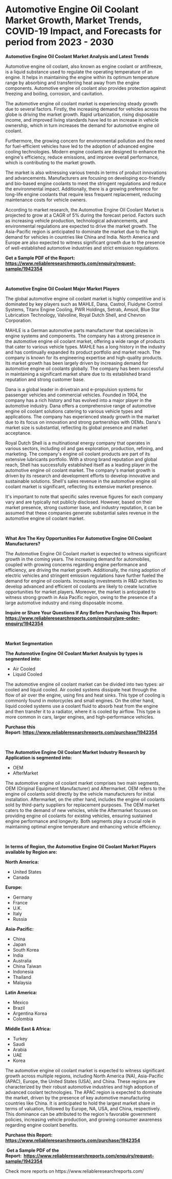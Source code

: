 <p><h1>Automotive Engine Oil Coolant Market Growth, Market Trends, COVID-19 Impact, and Forecasts for period from 2023 - 2030</h1></p><p><strong>Automotive Engine Oil Coolant Market Analysis and Latest Trends</strong></p>
<p><p>Automotive engine oil coolant, also known as engine coolant or antifreeze, is a liquid substance used to regulate the operating temperature of an engine. It helps in maintaining the engine within its optimum temperature range by absorbing and transferring heat away from the engine components. Automotive engine oil coolant also provides protection against freezing and boiling, corrosion, and cavitation.</p><p>The automotive engine oil coolant market is experiencing steady growth due to several factors. Firstly, the increasing demand for vehicles across the globe is driving the market growth. Rapid urbanization, rising disposable income, and improved living standards have led to an increase in vehicle ownership, which in turn increases the demand for automotive engine oil coolant.</p><p>Furthermore, the growing concern for environmental pollution and the need for fuel-efficient vehicles have led to the adoption of advanced engine cooling technologies. Modern engine coolants are designed to enhance the engine's efficiency, reduce emissions, and improve overall performance, which is contributing to the market growth.</p><p>The market is also witnessing various trends in terms of product innovations and advancements. Manufacturers are focusing on developing eco-friendly and bio-based engine coolants to meet the stringent regulations and reduce the environmental impact. Additionally, there is a growing preference for long-life engine coolants that require less frequent replacement, reducing maintenance costs for vehicle owners.</p><p>According to market research, the Automotive Engine Oil Coolant Market is projected to grow at a CAGR of 5% during the forecast period. Factors such as increasing vehicle production, technological advancements, and environmental regulations are expected to drive the market growth. The Asia-Pacific region is anticipated to dominate the market due to the high demand for vehicles in countries like China and India. North America and Europe are also expected to witness significant growth due to the presence of well-established automotive industries and strict emission regulations.</p></p>
<p><strong>Get a Sample PDF of the Report:&nbsp; <a href="https://www.reliableresearchreports.com/enquiry/request-sample/1942354">https://www.reliableresearchreports.com/enquiry/request-sample/1942354</a></strong></p>
<p>&nbsp;</p>
<p><strong>Automotive Engine Oil Coolant Major Market Players</strong></p>
<p><p>The global automotive engine oil coolant market is highly competitive and is dominated by key players such as MAHLE, Dana, Castrol, Fluidyne Control Systems, Titanx Engine Cooling, PWR Holdings, Setrab, Amsoil, Blue Star Lubrication Technology, Valvoline, Royal Dutch Shell, and Chevron Corporation.</p><p>MAHLE is a German automotive parts manufacturer that specializes in engine systems and components. The company has a strong presence in the automotive engine oil coolant market, offering a wide range of products that cater to various vehicle types. MAHLE has a long history in the industry and has continually expanded its product portfolio and market reach. The company is known for its engineering expertise and high-quality products. Its market growth has been largely driven by increasing demand for automotive engine oil coolants globally. The company has been successful in maintaining a significant market share due to its established brand reputation and strong customer base.</p><p>Dana is a global leader in drivetrain and e-propulsion systems for passenger vehicles and commercial vehicles. Founded in 1904, the company has a rich history and has evolved into a major player in the automotive industry. Dana offers a comprehensive range of automotive engine oil coolant solutions catering to various vehicle types and applications. The company has experienced steady growth in the market due to its focus on innovation and strong partnerships with OEMs. Dana's market size is substantial, reflecting its global presence and market acceptance.</p><p>Royal Dutch Shell is a multinational energy company that operates in various sectors, including oil and gas exploration, production, refining, and marketing. The company's engine oil coolant products are part of its extensive lubricants portfolio. With a strong brand reputation and global reach, Shell has successfully established itself as a leading player in the automotive engine oil coolant market. The company's market growth is driven by its research and development efforts to develop innovative and sustainable solutions. Shell's sales revenue in the automotive engine oil coolant market is significant, reflecting its extensive market presence.</p><p>It's important to note that specific sales revenue figures for each company vary and are typically not publicly disclosed. However, based on their market presence, strong customer base, and industry reputation, it can be assumed that these companies generate substantial sales revenue in the automotive engine oil coolant market.</p></p>
<p>&nbsp;</p>
<p><strong>What Are The Key Opportunities For Automotive Engine Oil Coolant Manufacturers?</strong></p>
<p><p>The Automotive Engine Oil Coolant market is expected to witness significant growth in the coming years. The increasing demand for automobiles, coupled with growing concerns regarding engine performance and efficiency, are driving the market growth. Additionally, the rising adoption of electric vehicles and stringent emission regulations have further fueled the demand for engine oil coolants. Increasing investments in R&D activities to develop advanced and efficient oil coolants are likely to create lucrative opportunities for market players. Moreover, the market is anticipated to witness strong growth in Asia Pacific region, owing to the presence of a large automotive industry and rising disposable income.</p></p>
<p><strong>Inquire or Share Your Questions If Any Before Purchasing This Report: <a href="https://www.reliableresearchreports.com/enquiry/pre-order-enquiry/1942354">https://www.reliableresearchreports.com/enquiry/pre-order-enquiry/1942354</a></strong></p>
<p>&nbsp;</p>
<p><strong>Market Segmentation</strong></p>
<p><strong>The Automotive Engine Oil Coolant Market Analysis by types is segmented into:</strong></p>
<p><ul><li>Air Cooled</li><li>Liquid Cooled</li></ul></p>
<p><p>The automotive engine oil coolant market can be divided into two types: air cooled and liquid cooled. Air cooled systems dissipate heat through the flow of air over the engine, using fins and heat sinks. This type of cooling is commonly found in motorcycles and small engines. On the other hand, liquid cooled systems use a coolant fluid to absorb heat from the engine and then transfer it to a radiator, where it is cooled by airflow. This type is more common in cars, larger engines, and high-performance vehicles.</p></p>
<p><strong>Purchase this Report:&nbsp;<a href="https://www.reliableresearchreports.com/purchase/1942354">https://www.reliableresearchreports.com/purchase/1942354</a></strong></p>
<p>&nbsp;</p>
<p><strong>The Automotive Engine Oil Coolant Market Industry Research by Application is segmented into:</strong></p>
<p><ul><li>OEM</li><li>AfterMarket</li></ul></p>
<p><p>The automotive engine oil coolant market comprises two main segments, OEM (Original Equipment Manufacturer) and Aftermarket. OEM refers to the engine oil coolants sold directly by the vehicle manufacturers for initial installation. Aftermarket, on the other hand, includes the engine oil coolants sold by third-party suppliers for replacement purposes. The OEM market caters to the demand of new vehicles, while the Aftermarket focuses on providing engine oil coolants for existing vehicles, ensuring sustained engine performance and longevity. Both segments play a crucial role in maintaining optimal engine temperature and enhancing vehicle efficiency.</p></p>
<p>&nbsp;</p>
<p><strong>In terms of Region, the Automotive Engine Oil Coolant Market Players available by Region are:</strong></p>
<p>
    <p> <strong> North America: </strong>
        <ul>
            <li>United States</li>
            <li>Canada</li>
        </ul>
        </p> 
    <p> <strong> Europe: </strong>
        <ul>
            <li>Germany</li>
            <li>France</li>
            <li>U.K.</li>
            <li>Italy</li>
            <li>Russia</li>
        </ul>
        </p> 
    <p> <strong> Asia-Pacific: </strong>
        <ul>
            <li>China</li>
            <li>Japan</li>
            <li>South Korea</li>
            <li>India</li>
            <li>Australia</li>
            <li>China Taiwan</li>
            <li>Indonesia</li>
            <li>Thailand</li>
            <li>Malaysia</li>
        </ul>
        </p> 
    <p> <strong> Latin America: </strong>
        <ul>
            <li>Mexico</li>
            <li>Brazil</li>
            <li>Argentina Korea</li>
            <li>Colombia</li>
        </ul>
        </p> 
    <p> <strong> Middle East & Africa: </strong>
        <ul>
            <li>Turkey</li>
            <li>Saudi</li>
            <li>Arabia</li>
            <li>UAE</li>
            <li>Korea</li>
        </ul>
    </p>
    </p>
<p><p>The automotive engine oil coolant market is expected to witness significant growth across multiple regions, including North America (NA), Asia-Pacific (APAC), Europe, the United States (USA), and China. These regions are characterized by their robust automotive industries and high adoption of advanced coolant technologies. The APAC region is expected to dominate the market, driven by the presence of key automotive manufacturing countries like China. It is anticipated to hold the largest market share in terms of valuation, followed by Europe, NA, USA, and China, respectively. This dominance can be attributed to the region's favorable government policies, increasing vehicle production, and growing consumer awareness regarding engine coolant benefits.</p></p>
<p><strong>Purchase this Report: <a href="https://www.reliableresearchreports.com/purchase/1942354">https://www.reliableresearchreports.com/purchase/1942354</a></strong></p>
<p>&nbsp;<strong>Get a Sample PDF of the Report:&nbsp;&nbsp;<a href="https://www.reliableresearchreports.com/enquiry/request-sample/1942354">https://www.reliableresearchreports.com/enquiry/request-sample/1942354</a></strong></p>
<p><strong></strong></p>
<p>Check more reports on https://www.reliableresearchreports.com/</p>
